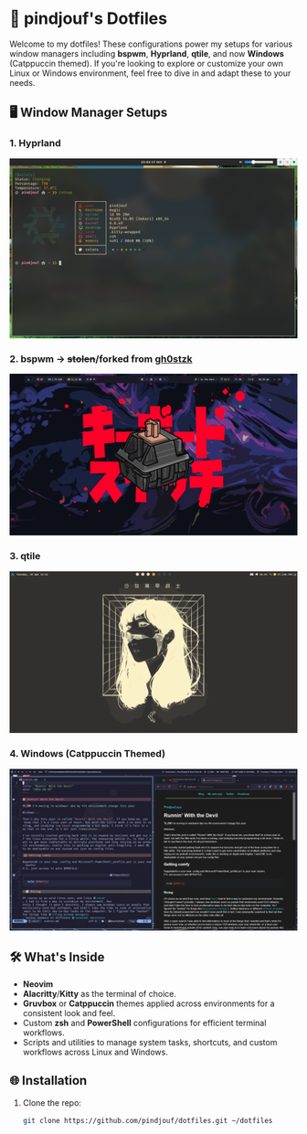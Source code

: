 # 🔧 pindjouf's Dotfiles

Welcome to my dotfiles! These configurations power my setups for various window managers including **bspwm**, **Hyprland**, **qtile**, and now **Windows** (Catppuccin themed). If you're looking to explore or customize your own Linux or Windows environment, feel free to dive in and adapt these to your needs.

## 🖥️ Window Manager Setups

### 1. **Hyprland**

![hyprland screenshot](/assets/hyprland.png)

### 2. **bspwm** -> ~~stolen~~/forked from [gh0stzk](https://github.com/gh0stzk/dotfiles)

![bspwm screenshot](/assets/bspwm.gif)

### 3. **qtile**

![qtile screenshot](/assets/qtile.png)

### 4. **Windows (Catppuccin Themed)**

![windows screenshot ](/assets/windows.PNG)

## 🛠️ What's Inside

- **Neovim**
- **Alacritty**/**Kitty** as the terminal of choice.
- **Gruvbox** or **Catppuccin** themes applied across environments for a consistent look and feel.
- Custom **zsh** and **PowerShell** configurations for efficient terminal workflows.
- Scripts and utilities to manage system tasks, shortcuts, and custom workflows across Linux and Windows.

## 🌐 Installation

1. Clone the repo:
   ```bash
   git clone https://github.com/pindjouf/dotfiles.git ~/dotfiles
